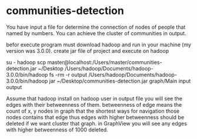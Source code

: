 # communities-detection
You have input a file for determine the connection of nodes of people that named by numbers. You can achieve the cluster of communities in output. 

befor execute program must download hadoop and run in your machine (my version was 3.0.0).
create jar file of project and execute on hadoop

su - hadoop
scp master@localhost:/Users/master/communities-detection.jar ~/Desktop
/Users/hadoop/Documents/hadoop-3.0.0/bin/hadoop fs -rm -r output
/Users/hadoop/Documents/hadoop-3.0.0/bin/hadoop jar ~/Desktop/communities-detection.jar graph/Main input output

Assume that hadoop install on hadoop user
in output file you will see the edges with their betweenness of them. betweenness of edge means the count of x, y nodes in graph that the shortest ways for navigation those nodes contains that edge thus edges with higher betweenness should be deleted if we want cluster that graph. in GraphView you will see any edges with higher betweenness of 1000 deleted.

